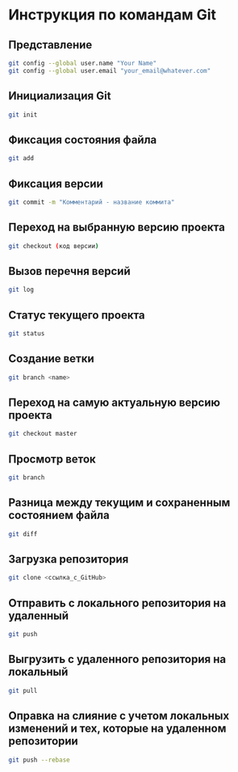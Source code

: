 # Инструкция по командам Git

## Представление 
```sh
git config --global user.name "Your Name"
git config --global user.email "your_email@whatever.com"
```
## Инициализация Git
```sh
git init
```
## Фиксация состояния файла
```sh
git add
```
## Фиксация версии
```sh
git commit -m "Комментарий - название коммита"
```
## Переход на выбранную версию проекта
```sh
git checkout (код версии)
```
## Вызов перечня версий
```sh
git log
```
## Статус текущего проекта
```sh
git status 
```
## Создание ветки
```sh
git branch <name> 
```
## Переход на самую актуальную версию проекта
```sh
git checkout master
```
## Просмотр веток
```sh
git branch
```
## Разница между текущим и сохраненным состоянием файла
```sh
git diff 
```
## Загрузка репозитория
```sh
git clone <ссылка_с_GitHub>
```
## Отправить с локального репозитория на удаленный
```sh
git push
```
## Выгрузить с удаленного репозитория на локальный
```sh
git pull
```
## Оправка на слияние с учетом локальных изменений и тех, которые на удаленном репозитории
```sh
git push --rebase
```